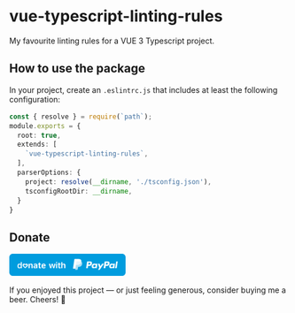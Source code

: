 # vue-typescript-linting-rules
My favourite linting rules for a VUE 3 Typescript project.
## How to use the package
In your project, create an `.eslintrc.js` that includes at least the following configuration:
```ts
const { resolve } = require(`path`);
module.exports = {
  root: true,
  extends: [
    `vue-typescript-linting-rules`,
  ],
  parserOptions: {
    project: resolve(__dirname, './tsconfig.json'),
    tsconfigRootDir: __dirname,
  }
}
```

## Donate
<a href="https://paypal.me/gwinnem/">
    <img src="paypal-images/blue.svg" height="40">
</a>

If you enjoyed this project — or just feeling generous, consider buying me a beer. Cheers! :beers:
